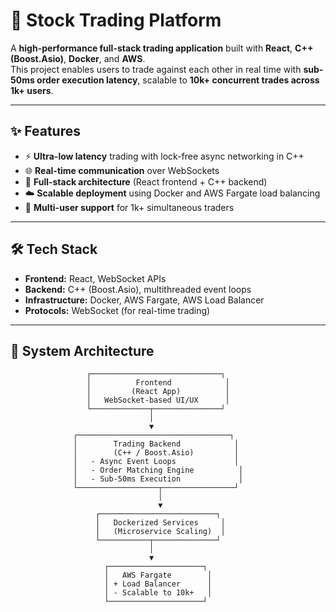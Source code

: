 # 🚀 Stock Trading Platform

A **high-performance full-stack trading application** built with **React**, **C++ (Boost.Asio)**, **Docker**, and **AWS**.  
This project enables users to trade against each other in real time with **sub-50ms order execution latency**, scalable to **10k+ concurrent trades across 1k+ users**.

---

## ✨ Features
- ⚡ **Ultra-low latency** trading with lock-free async networking in C++  
- 🌐 **Real-time communication** over WebSockets  
- 🧩 **Full-stack architecture** (React frontend + C++ backend)  
- ☁️ **Scalable deployment** using Docker and AWS Fargate load balancing  
- 👥 **Multi-user support** for 1k+ simultaneous traders  

---

## 🛠️ Tech Stack
- **Frontend:** React, WebSocket APIs  
- **Backend:** C++ (Boost.Asio), multithreaded event loops  
- **Infrastructure:** Docker, AWS Fargate, AWS Load Balancer  
- **Protocols:** WebSocket (for real-time trading)  

---

## 📐 System Architecture

```text
                 ┌─────────────────────────────┐
                 │          Frontend            │
                 │         (React App)          │
                 │   WebSocket-based UI/UX      │
                 └─────────────┬───────────────┘
                               │
                               ▼
              ┌──────────────────────────────────┐
              │        Trading Backend            │
              │        (C++ / Boost.Asio)         │
              │   - Async Event Loops             │
              │   - Order Matching Engine          │
              │   - Sub-50ms Execution             │
              └──────────────────┬────────────────┘
                                 │
                                 ▼
                   ┌──────────────────────────┐
                   │   Dockerized Services     │
                   │   (Microservice Scaling)  │
                   └───────────┬──────────────┘
                               │
                               ▼
                     ┌─────────────────────┐
                     │   AWS Fargate        │
                     │ + Load Balancer      │
                     │ - Scalable to 10k+   │
                     └─────────────────────┘
